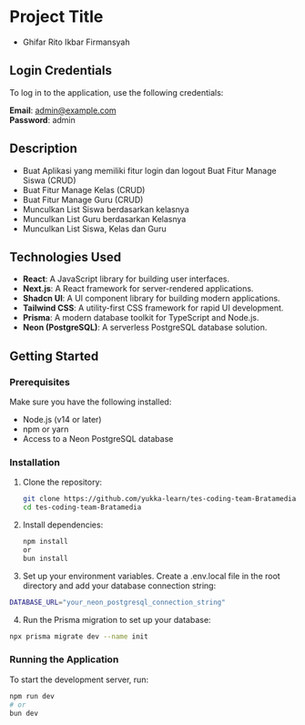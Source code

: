 # Project Title

- Ghifar Rito Ikbar Firmansyah

## Login Credentials

To log in to the application, use the following credentials:

**Email**: admin@example.com\
**Password**: admin

## Description

- Buat Aplikasi yang memiliki fitur login dan logout
  Buat Fitur Manage Siswa (CRUD)
- Buat Fitur Manage Kelas (CRUD)
- Buat Fitur Manage Guru (CRUD)
- Munculkan List Siswa berdasarkan kelasnya
- Munculkan List Guru berdasarkan Kelasnya
- Munculkan List Siswa, Kelas dan Guru

## Technologies Used

- **React**: A JavaScript library for building user interfaces.
- **Next.js**: A React framework for server-rendered applications.
- **Shadcn UI**: A UI component library for building modern applications.
- **Tailwind CSS**: A utility-first CSS framework for rapid UI development.
- **Prisma**: A modern database toolkit for TypeScript and Node.js.
- **Neon (PostgreSQL)**: A serverless PostgreSQL database solution.

## Getting Started

### Prerequisites

Make sure you have the following installed:

- Node.js (v14 or later)
- npm or yarn
- Access to a Neon PostgreSQL database

### Installation

1. Clone the repository:

   ```bash
   git clone https://github.com/yukka-learn/tes-coding-team-Bratamedia
   cd tes-coding-team-Bratamedia
   ```

2. Install dependencies:

   ```bash
   npm install
   or
   bun install
   ```

3. Set up your environment variables. Create a .env.local file in the root directory and add your database connection string:

```bash
DATABASE_URL="your_neon_postgresql_connection_string"
```

4. Run the Prisma migration to set up your database:

```bash
npx prisma migrate dev --name init
```

### Running the Application

To start the development server, run:

```bash
npm run dev
# or
bun dev
```
